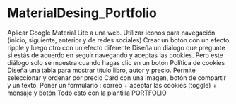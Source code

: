 # MaterialDesing_Portfolio
Aplicar Google Material Lite a una web.
Utilizar iconos para navegación (inicio, siguiente, anterior y de redes sociales)
Crear un botón con un efecto ripple y luego otro con un efecto diferente
Diseña un diálogo que pregunte si estás de acuerdo en seguir navegando y aceptas las cookies. Pero este diálogo solo se muestra cuando hagas clic en un botón Política de cookies
Diseña una tabla para mostrar título libro, autor y precio. Permite seleccionar y ordenar por precio
Card con una imagen, botón de compartir y un texto.
Poner un formulario : correo + aceptar las cookies (toggle) + mensaje y botón
Todo esto con la plantilla PORTFOLIO
